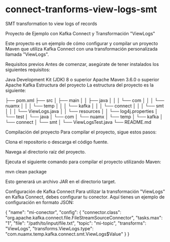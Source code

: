 # connect-tranforms-view-logs-smt
SMT transformation to view logs of records


Proyecto de Ejemplo con Kafka Connect y Transformación "ViewLogs"

Este proyecto es un ejemplo de cómo configurar y compilar un proyecto Maven que utiliza Kafka Connect con una transformación personalizada llamada "ViewLogs".

Requisitos previos
Antes de comenzar, asegúrate de tener instalados los siguientes requisitos:

Java Development Kit (JDK) 8 o superior
Apache Maven 3.6.0 o superior
Apache Kafka
Estructura del proyecto
La estructura del proyecto es la siguiente:

├── pom.xml
├── src
│   ├── main
│   │   ├── java
│   │   │   └── com
│   │   │       └── nuamx
│   │   │           └── temp
│   │   │               └── kafka
│   │   │                   └── connect
│   │   │                       └── smt
│   │   │                           └── ViewLogs.java
│   │   └── resources
│   │       └── log4j.properties
│   └── test
│       └── java
│           └── com
│               └── nuamx
│                   └── temp
│                       └── kafka
│                           └── connect
│                               └── smt
│                                   └── ViewLogsTest.java
└── README.md

Compilación del proyecto
Para compilar el proyecto, sigue estos pasos:

Clona el repositorio o descarga el código fuente.

Navega al directorio raíz del proyecto.

Ejecuta el siguiente comando para compilar el proyecto utilizando Maven:

mvn clean package

Esto generará un archivo JAR en el directorio target.

Configuración de Kafka Connect
Para utilizar la transformación "ViewLogs" en Kafka Connect, debes configurar tu conector. Aquí tienes un ejemplo de configuración en formato JSON:

{
  "name": "mi-conector",
  "config": {
    "connector.class": "org.apache.kafka.connect.file.FileStreamSourceConnector",
    "tasks.max": "1",
    "file": "/path/to/input/file.txt",
    "topic": "mi-topic",
    "transforms": "ViewLogs",
    "transforms.ViewLogs.type": "com.nuamx.temp.kafka.connect.smt.ViewLogs$Value"
  }
}

